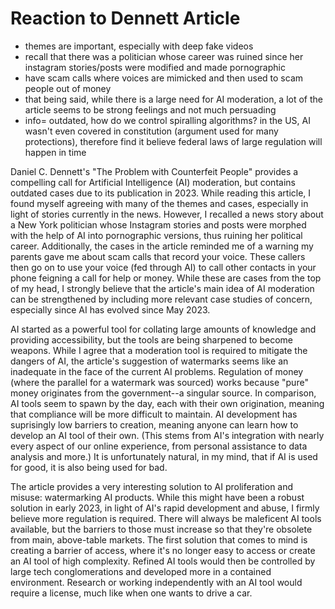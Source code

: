 # Reaction to Dennett Article

- themes are important, especially with deep fake videos
- recall that there was a politician whose career was ruined since her instagram stories/posts were modified and made pornographic
- have scam calls where voices are mimicked and then used to scam people out of money
- that being said, while there is a large need for AI moderation, a lot of the article seems to be strong feelings and not much persuading
- info= outdated, how do we control spiralling algorithms? in the US, AI wasn't even covered in constitution (argument used for many protections), therefore find it believe federal laws of large regulation will happen in time

Daniel C. Dennett's "The Problem with Counterfeit People" provides a compelling call for Artificial Intelligence (AI) moderation, but contains outdated cases due to its publication in 2023. While reading this article, I found myself agreeing with many of the themes and cases, especially in light of stories currently in the news. However, I recalled a news story about a New York politician whose Instagram stories and posts were morphed with the help of AI into pornographic versions, thus ruining her political career. Additionally, the cases in the article reminded me of a warning my parents gave me about scam calls that record your voice. These callers then go on to use your voice (fed through AI) to call other contacts in your phone feigning a call for help or money. While these are cases from the top of my head, I strongly believe that the article's main idea of AI moderation can be strengthened by including more relevant case studies of concern, especially since AI has evolved since May 2023. 

AI started as a powerful tool for collating large amounts of knowledge and providing accessibility, but the tools are being sharpened to become weapons. While I agree that a moderation tool is required to mitigate the dangers of AI, the article's suggestion of watermarks seems like an inadequate in the face of the current AI problems. Regulation of money (where the parallel for a watermark was sourced) works because "pure" money originates from the government--a singular source. In comparison, AI tools seem to spawn by the day, each with their own origination, meaning that compliance will be more difficult to maintain. AI development has suprisingly low barriers to creation, meaning anyone can learn how to develop an AI tool of their own. (This stems from AI's integration with nearly every aspect of our online experience, from personal assistance to data analysis and more.) It is unfortunately natural, in my mind, that if AI is used for good, it is also being used for bad. 

The article provides a very interesting solution to AI proliferation and misuse: watermarking AI products. While this might have been a robust solution in early 2023, in light of AI's rapid development and abuse, I firmly believe more regulation is required. There will always be maleficent AI tools available, but the barriers to those must increase so that they're obsolete from main, above-table markets. The first solution that comes to mind is creating a barrier of access, where it's no longer easy to access or create an AI tool of high complexity. Refined AI tools would then be controlled by large tech conglomerations and developed more in a contained environment. Research or working independently with an AI tool would require a license, much like when one wants to drive a car.  
